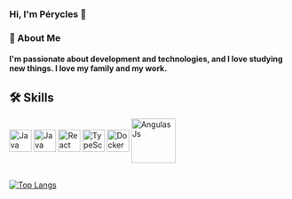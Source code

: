 ### Hi, I'm Pérycles 👋

### 🚀 About Me
#### I'm passionate about development and technologies, and I love studying new things. I love my family and my work.

## 🛠 Skills

<div>
<img align= "center" alt="Java" height=40 width = 40 src="https://cdn.jsdelivr.net/gh/devicons/devicon/icons/javascript/javascript-original.svg" />
<img align= "center" alt="Java" height=40 width = 40 src="https://cdn.jsdelivr.net/gh/devicons/devicon/icons/java/java-original-wordmark.svg" />

<img align= "center" alt="React" height=40 width = 40 src="https://cdn.jsdelivr.net/gh/devicons/devicon/icons/react/react-original.svg" />

<img  align= "center" alt="TypeScript"  height=40 width = 40 src="https://cdn.jsdelivr.net/gh/devicons/devicon/icons/typescript/typescript-original.svg" />
  
<img align= "center" alt="Docker" height=40 width = 40 src="https://cdn.jsdelivr.net/gh/devicons/devicon/icons/docker/docker-original-wordmark.svg" />

<img  align= "center" alt="AngulasJs" height=80 width = 80 src="https://cdn.jsdelivr.net/gh/devicons/devicon/icons/angularjs/angularjs-plain-wordmark.svg" />
                    
<br> 
<br> 
<!--  
 [![Perycles' GitHub stats](https://github-readme-stats.vercel.app/api?username=peryclesjr)](https://github.com/peryclesjr)
  -->
 
[![Top Langs](https://github-readme-stats.vercel.app/api/top-langs/?username=peryclesjr)](https://github.com/peryclesjr)

 
 
 
<!-- 	
<code><img height="30" src="https://raw.githubusercontent.com/github/explore/80688e429a7d4ef2fca1e82350fe8e3517d3494d/topics/javascript/javascript.png"></code>
<code><img height="30" src="https://raw.githubusercontent.com/github/explore/80688e429a7d4ef2fca1e82350fe8e3517d3494d/topics/typescript/typescript.png"></code>
<code><img height="30" src="https://raw.githubusercontent.com/github/explore/80688e429a7d4ef2fca1e82350fe8e3517d3494d/topics/react/react.png"></code>
 -->
</div>


